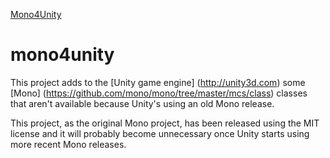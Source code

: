 [Mono4Unity](https://github.com/davidgutierrezpalma/mono4unity)

mono4unity
=============================
This project adds to the [Unity game engine] (http://unity3d.com) some [Mono] (https://github.com/mono/mono/tree/master/mcs/class) classes that aren't available because Unity's using an old Mono release. 

This project, as the original Mono project, has been released using the MIT license and it will probably become unnecessary once Unity starts using more recent Mono releases.